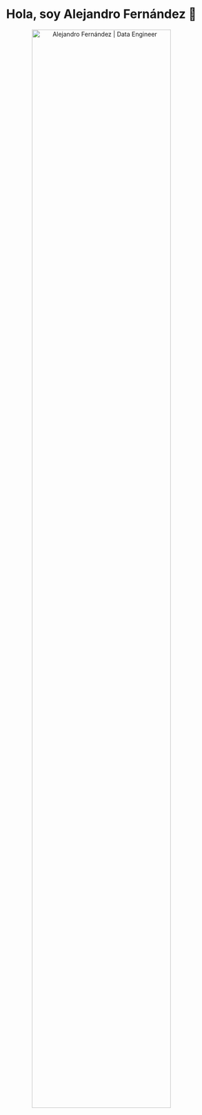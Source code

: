 <div align="center">
  <h1>Hola, soy Alejandro Fernández 👋</h1>
  <img src="URL_DE_TU_IMAGEN" alt="Alejandro Fernández | Data Engineer" width="80%">
</div>


